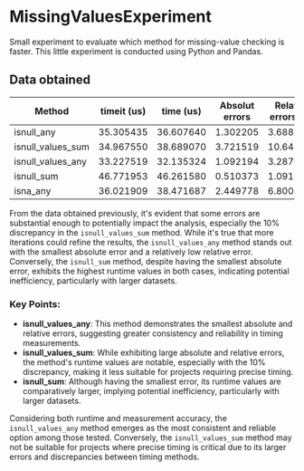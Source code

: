 # MissingValuesExperiment
Small experiment to evaluate which method for missing-value checking is faster. This little experiment is conducted using Python and Pandas.


## Data obtained

| Method              | timeit (us) | time (us) | Absolut errors | Relative errors (%) |
|---------------------|-------------|-----------|----------------|---------------------|
| isnull_any          | 35.305435   | 36.607640 | 1.302205       | 3.688397            |
| isnull_values_sum   | 34.967550   | 38.689070 | 3.721519       | 10.642780           |
| isnull_values_any   | 33.227519   | 32.135324 | 1.092194       | 3.287017            |
| isnull_sum          | 46.771953   | 46.261580 | 0.510373       | 1.091194            |
| isna_any            | 36.021909   | 38.471687 | 2.449778       | 6.800800            |



From the data obtained previously, it's evident that some errors are substantial enough to potentially impact the analysis, especially the 10% discrepancy in the `isnull_values_sum` method. While it's true that more iterations could refine the results, the `isnull_values_any` method stands out with the smallest absolute error and a relatively low relative error. Conversely, the `isnull_sum` method, despite having the smallest absolute error, exhibits the highest runtime values in both cases, indicating potential inefficiency, particularly with larger datasets.

### Key Points:
- **isnull_values_any**: This method demonstrates the smallest absolute and relative errors, suggesting greater consistency and reliability in timing measurements.
- **isnull_values_sum**: While exhibiting large absolute and relative errors, the method's runtime values are notable, especially with the 10% discrepancy, making it less suitable for projects requiring precise timing.
- **isnull_sum**: Although having the smallest error, its runtime values are comparatively larger, implying potential inefficiency, particularly with larger datasets.

Considering both runtime and measurement accuracy, the `isnull_values_any` method emerges as the most consistent and reliable option among those tested. Conversely, the `isnull_values_sum` method may not be suitable for projects where precise timing is critical due to its larger errors and discrepancies between timing methods.
